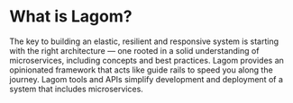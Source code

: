 <!--- Copyright (C) Lightbend Inc. <https://www.lightbend.com> -->
# What is Lagom?

The key to building an elastic, resilient and responsive system is starting with the right architecture &#8212; one rooted in a solid understanding of microservices, including concepts and best practices. Lagom provides an opinionated framework that acts like guide rails to speed you along the journey. Lagom tools and APIs simplify development and deployment of a system that includes microservices.

